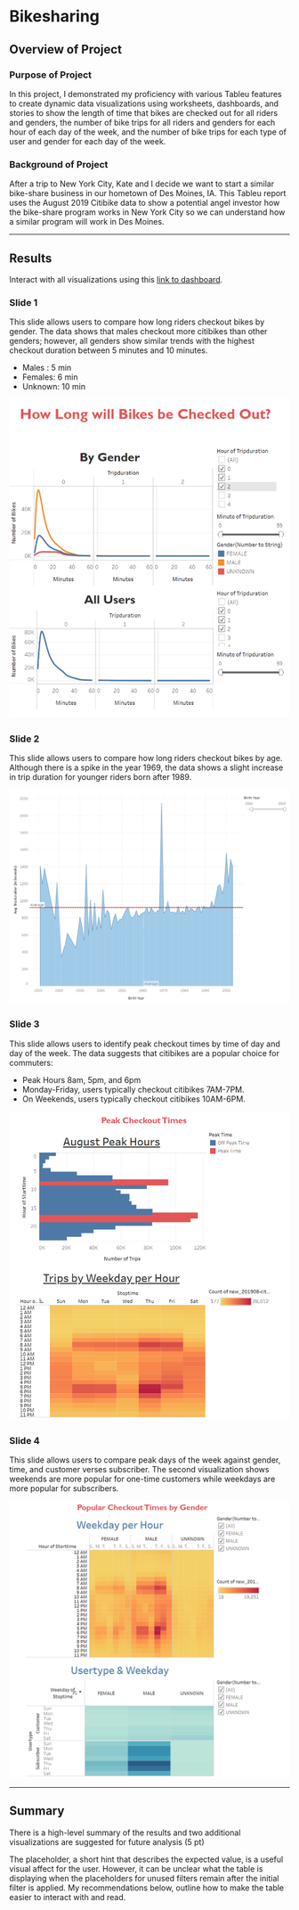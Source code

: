 # Bikesharing

## Overview of Project
### Purpose of Project
In this project, I demonstrated my proficiency with various Tableu features to create dynamic data visualizations using worksheets, dashboards, and stories to show the length of time that bikes are checked out for all riders and genders, the number of bike trips for all riders and genders for each hour of each day of the week, and the number of bike trips for each type of user and gender for each day of the week.

### Background of Project
After a trip to New York City, Kate and I decide we want to start a similar bike-share business in our hometown of Des Moines, IA. This Tableu report uses the August 2019 Citibike data to show a potential angel investor how the bike-share program works in New York City so we can understand how a similar program will work in Des Moines.  

---
## Results
Interact with all visualizations using this [link to dashboard](https://public.tableau.com/shared/2D388S5TG?:display_count=n&:origin=viz_share_link).


### Slide 1
This slide allows users to compare how long riders checkout bikes by gender. The data shows that males checkout more citibikes than other genders; however, all genders show similar trends with the highest checkout duration between 5 minutes and 10 minutes. 
* Males : 5 min
* Females: 6 min
* Unknown: 10 min 

![checkout_leng](images/checkout_leng.png)


### Slide 2
This slide allows users to compare how long riders checkout bikes by age. Although there is a spike in the year 1969, the data shows a slight increase in trip duration for younger riders born after 1989.  

![checkout_leng_age](images/checkout_leng_age.png)

### Slide 3
This slide allows users to identify peak checkout times by time of day and day of the week. The data suggests that citibikes are a popular choice for commuters:
* Peak Hours 8am, 5pm, and 6pm
* Monday-Friday, users typically checkout citibikes 7AM-7PM.
* On Weekends, users typically checkout citibikes 10AM-6PM. 

![peak_times](images/peak_times.png)


### Slide 4
This slide allows users to compare peak days of the week against gender, time, and customer verses subscriber. The second visualization shows weekends are more popular for one-time customers while weekdays are more popular for subscribers. 

![heatmap_genders](images/heatmap_genders.png)


---
## Summary
There is a high-level summary of the results and two additional visualizations are suggested for future analysis (5 pt)

The placeholder, a short hint that describes the expected value, is a useful visual affect for the user. However, it can be unclear what the table is displaying when the placeholders for unused filters remain after the initial filter is applied. My recommendations below, outline how to make the table easier to interact with and read. 




